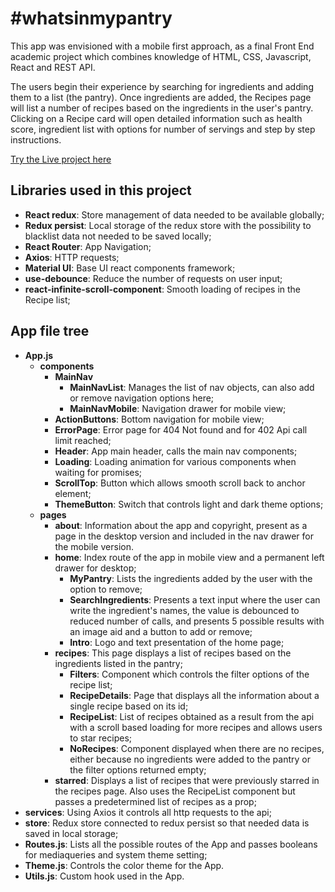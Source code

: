# #whatsinmypantry
This app was envisioned with a mobile first approach, as a final Front End academic project which combines knowledge of HTML, CSS, Javascript, React and REST API.

The users begin their experience by searching for ingredients and adding them to a list (the pantry). Once ingredients are added, the Recipes page will list a number of recipes based on the ingredients in the user's pantry. Clicking on a Recipe card will open detailed information such as health score, ingredient list with options for number of servings and  step by step instructions.

[Try the Live project here](https://mypantry.brunodeilhot.dev)

## Libraries used in this project
- <b>React redux</b>: Store management of data needed to be available globally;
- <b>Redux persist</b>: Local storage of the redux store with the possibility to blacklist data not needed to be saved locally;
- <b>React Router</b>: App Navigation;
- <b>Axios</b>: HTTP requests;
- <b>Material UI</b>: Base UI react components framework;
- <b>use-debounce</b>: Reduce the number of requests on user input;
- <b>react-infinite-scroll-component</b>: Smooth loading of recipes in the Recipe list;

## App file tree
- <b>App.js</b>
    - <b>components</b>
        - <b>MainNav</b>
            - <b>MainNavList</b>: Manages the list of nav objects, can also add or remove navigation options here;
            - <b>MainNavMobile</b>: Navigation drawer for mobile view;
        - <b>ActionButtons</b>: Bottom navigation for mobile view;
        - <b>ErrorPage</b>: Error page for 404 Not found and for 402 Api call limit reached;
        - <b>Header</b>: App main header, calls the main nav components;
        - <b>Loading</b>: Loading animation for various components when waiting for promises;
        - <b>ScrollTop</b>: Button which allows smooth scroll back to anchor element;
        - <b>ThemeButton</b>: Switch that controls light and dark theme options;
    - <b>pages</b>
        - <b>about</b>: Information about the app and copyright, present as a page in the desktop version and included in the nav drawer for the mobile version.
        - <b>home</b>: Index route of the app in mobile view and a permanent left drawer for desktop;
            - <b>MyPantry</b>: Lists the ingredients added by the user with the option to remove;
            - <b>SearchIngredients</b>: Presents a text input where the user can write the ingredient's names, the value is debounced to reduced number of calls, and presents 5 possible results with an image aid and a button to add or remove;
            - <b>Intro</b>: Logo and text presentation of the home page;
        - <b>recipes</b>: This page displays a list of recipes based on the ingredients listed in the pantry;
            - <b>Filters</b>: Component which controls the filter options of the recipe list;
            - <b>RecipeDetails</b>: Page that displays all the information about a single recipe based on its id;
            - <b>RecipeList</b>: List of recipes obtained as a result from the api with a scroll based loading for more recipes and allows users to star recipes; 
            - <b>NoRecipes</b>: Component displayed when there are no recipes, either because no ingredients were added to the pantry or the filter options returned empty;
        - <b>starred</b>: Displays a list of recipes that were previously starred in the recipes page. Also uses the RecipeList component but passes a predetermined list of recipes as a prop;
- <b>services</b>: Using Axios it controls all http requests to the api;
- <b>store</b>: Redux store connected to redux persist so that needed data is saved in local storage;
- <b>Routes.js</b>: Lists all the possible routes of the App and passes booleans for mediaqueries and system theme setting;
- <b>Theme.js</b>: Controls the color theme for the App.
- <b>Utils.js</b>: Custom hook used in the App.
